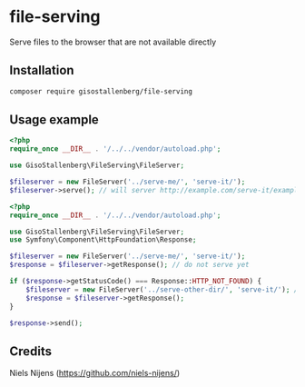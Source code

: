 # file-serving
Serve files to the browser that are not available directly

## Installation
```bash
composer require gisostallenberg/file-serving
```

## Usage example
```php
<?php
require_once __DIR__ . '/../../vendor/autoload.php';

use GisoStallenberg\FileServing\FileServer;

$fileserver = new FileServer('../serve-me/', 'serve-it/');
$fileserver->serve(); // will server http://example.com/serve-it/example.txt when ../serve-me/example.txt exists, gives a 404 otherwise
```

```php
<?php
require_once __DIR__ . '/../../vendor/autoload.php';

use GisoStallenberg\FileServing\FileServer;
use Symfony\Component\HttpFoundation\Response;

$fileserver = new FileServer('../serve-me/', 'serve-it/');
$response = $fileserver->getResponse(); // do not serve yet

if ($response->getStatusCode() === Response::HTTP_NOT_FOUND) {
    $fileserver = new FileServer('../serve-other-dir/', 'serve-it/'); // check another directory
    $response = $fileserver->getResponse();
}

$response->send();
```

## Credits
Niels Nijens (https://github.com/niels-nijens/)